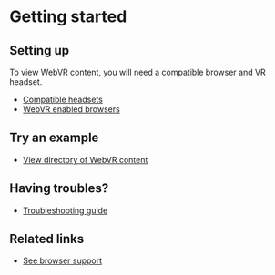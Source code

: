 <!--
title: Getting started
-->

# Getting started


## Setting up

To view WebVR content, you will need a compatible browser and VR headset.

* [Compatible headsets](/headsets/)
* [WebVR enabled browsers](/browsers/)


## Try an example

* [View directory of WebVR content](/directory/)


## Having troubles?

* [Troubleshooting guide](/getting-started/troubleshooting)


## Related links

* [See browser support](https://iswebvrready.org/)
